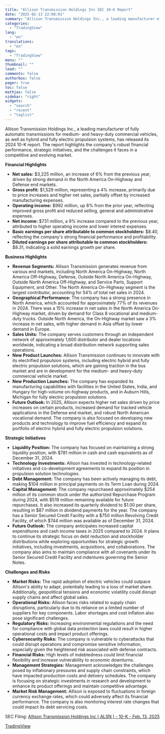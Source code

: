 ```yaml
---
title: "Allison Transmission Holdings Inc SEC 10-K Report"
date: "2025-02-13 22:08:01"
summary: "Allison Transmission Holdings Inc., a leading manufacturer of fully automatic transmissions for medium- and heavy-duty commercial vehicles, as well as hybrid and fully electric propulsion systems, has released its 2024 10-K report. The report highlights the company's robust financial performance, strategic initiatives, and the challenges it faces in a competitive..."
categories:
  - "TradingView"
lang:
  - "en"
translations:
  - "en"
tags:
  - "TradingView"
menu: ""
thumbnail: ""
lead: ""
comments: false
authorbox: false
pager: true
toc: false
mathjax: false
sidebar: "right"
widgets:
  - "search"
  - "recent"
  - "taglist"
---
```


Allison Transmission Holdings Inc., a leading manufacturer of fully automatic transmissions for medium- and heavy-duty commercial vehicles, as well as hybrid and fully electric propulsion systems, has released its 2024 10-K report. The report highlights the company's robust financial performance, strategic initiatives, and the challenges it faces in a competitive and evolving market.

**Financial Highlights**

* **Net sales:** $3,225 million, an increase of 6% from the previous year, driven by strong demand in the North America On-Highway and Defense end markets.
* **Gross profit:** $1,529 million, representing a 4% increase, primarily due to price increases and higher net sales, partially offset by increased manufacturing expenses.
* **Operating income:** $992 million, up 8% from the prior year, reflecting improved gross profit and reduced selling, general and administrative expenses.
* **Net income:** $731 million, a 9% increase compared to the previous year, attributed to higher operating income and lower interest expenses.
* **Basic earnings per share attributable to common stockholders:** $8.40, reflecting the company's strong financial performance and profitability.
* **Diluted earnings per share attributable to common stockholders:** $8.31, indicating a solid earnings growth per share.

**Business Highlights**

* **Revenue Segments:** Allison Transmission generates revenue from various end markets, including North America On-Highway, North America Off-Highway, Defense, Outside North America On-Highway, Outside North America Off-Highway, and Service Parts, Support Equipment, and Other. The North America On-Highway segment is the largest contributor, accounting for 54% of total net sales in 2024.
* **Geographical Performance:** The company has a strong presence in North America, which accounted for approximately 77% of its revenues in 2024. There was a 15% increase in net sales in the North America On-Highway market, driven by demand for Class 8 vocational and medium-duty trucks. Outside North America, the On-Highway market saw a 3% increase in net sales, with higher demand in Asia offset by lower demand in Europe.
* **Sales Units:** The company serves customers through an independent network of approximately 1,600 distributor and dealer locations worldwide, indicating a broad distribution network supporting sales operations.
* **New Product Launches:** Allison Transmission continues to innovate with its electrified propulsion systems, including electric hybrid and fully electric propulsion solutions, which are gaining traction in the bus market and are in development for the medium- and heavy-duty commercial vehicle market.
* **New Production Launches:** The company has expanded its manufacturing capabilities with facilities in the United States, India, and Hungary for high-volume on-highway products, and in Auburn Hills, Michigan for fully electric propulsion solutions.
* **Future Outlook:** In 2025, Allison expects higher net sales driven by price increases on certain products, increased demand for tracked vehicle applications in the Defense end market, and robust North American vocational demand. The company is also focused on developing new products and technology to improve fuel efficiency and expand its portfolio of electric hybrid and fully electric propulsion solutions.

**Strategic Initiatives**

* **Liquidity Position:** The company has focused on maintaining a strong liquidity position, with $781 million in cash and cash equivalents as of December 31, 2024.
* **Technology Investments:** Allison has invested in technology-related initiatives and co-development agreements to expand its position in propulsion solution technologies.
* **Debt Management:** The company has been actively managing its debt, making $104 million in principal payments on its Term Loan during 2024.
* **Capital Management:** The company repurchased approximately $254 million of its common stock under the authorized Repurchase Program during 2024, with $519 million remaining available for future repurchases. It also increased its quarterly dividend to $1.00 per share, resulting in $87 million in dividend payments for the year. The company has a Senior Secured Credit Facility with a $750 million Revolving Credit Facility, of which $744 million was available as of December 31, 2024.
* **Future Outlook:** The company anticipates increased capital expenditures and cash income taxes in 2025 compared to 2024. It plans to continue its strategic focus on debt reduction and stockholder distributions while exploring opportunities for strategic growth initiatives, including investments, acquisitions, and collaborations. The company also aims to maintain compliance with all covenants under its Senior Secured Credit Facility and indentures governing the Senior Notes.

**Challenges and Risks**

* **Market Risks:** The rapid adoption of electric vehicles could outpace Allison's ability to adapt, potentially leading to a loss of market share. Additionally, geopolitical tensions and economic volatility could disrupt supply chains and affect global sales.
* **Operational Risks:** Allison faces risks related to supply chain disruptions, particularly due to its reliance on a limited number of suppliers for key components. Labor shortages and cost inflation also pose significant challenges.
* **Regulatory Risks:** Increasing environmental regulations and the need for compliance with global data protection laws could result in higher operational costs and impact product offerings.
* **Cybersecurity Risks:** The company is vulnerable to cyberattacks that could disrupt operations and compromise sensitive information, especially given the heightened risk associated with defense contracts.
* **Financial Risks:** High levels of indebtedness could limit financial flexibility and increase vulnerability to economic downturns.
* **Management Strategies:** Management acknowledges the challenges posed by inflationary pressures and supply chain constraints, which have impacted production costs and delivery schedules. The company is focusing on strategic investments in research and development to enhance its product offerings and maintain competitive advantage.
* **Market Risk Management:** Allison is exposed to fluctuations in foreign currency exchange rates, which could adversely affect its financial performance. The company is also monitoring interest rate changes that could impact its debt servicing costs.

SEC Filing: [Allison Transmission Holdings Inc [ ALSN ] - 10-K - Feb. 13, 2025](https://www.sec.gov/Archives/edgar/data/1411207/000095017025019379/alsn-20241231.htm)

[TradingView](https://www.tradingview.com/news/tradingview:7c263366d76db:0-allison-transmission-holdings-inc-sec-10-k-report/)
